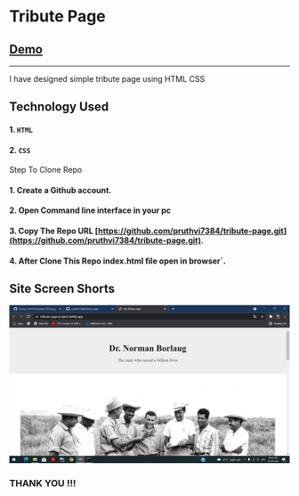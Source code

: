 # Tribute Page
## [Demo](https://tribute-page-project.netlify.app/)
--------

I have designed simple tribute page using HTML CSS
## Technology Used

#### 1. `HTML`
#### 2. `CSS`

Step To Clone Repo

#### 1. Create a Github account.
#### 2. Open Command line interface in your pc
#### 3. Copy The Repo URL [https://github.com/pruthvi7384/tribute-page.git](https://github.com/pruthvi7384/tribute-page.git).
#### 4. After Clone This Repo index.html file open in browser`.

Site Screen Shorts 
-----

<img src="https://github.com/pruthvi7384/tribute-page/blob/master/Screenshot%20(594).png">


### THANK YOU !!!
